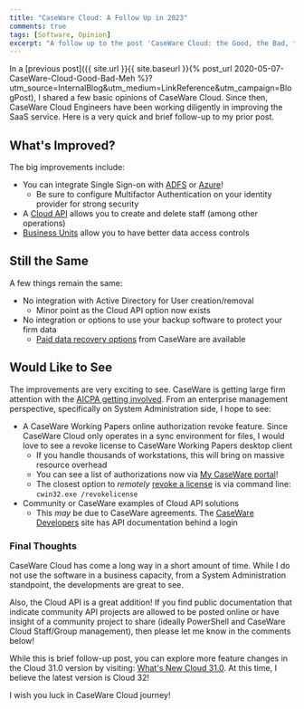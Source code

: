 ```yaml
---
title: "CaseWare Cloud: A Follow Up in 2023"
comments: true
tags: [Software, Opinion]
excerpt: "A follow up to the post 'CaseWare Cloud: the Good, the Bad, the Meh' on the developments to Cloud 31.0"
---
```

In a [previous post]({{ site.url }}{{ site.baseurl }}{% post_url 2020-05-07-CaseWare-Cloud-Good-Bad-Meh %}?utm_source=InternalBlog&utm_medium=LinkReference&utm_campaign=BlogPost), 
I shared a few basic opinions of CaseWare Cloud. 
Since then, CaseWare Cloud Engineers have been working diligently in improving 
the SaaS service.  Here is a very quick and brief follow-up to my prior post.  

## What's Improved?    
The big improvements include:  
* You can integrate Single Sign-on with [ADFS](https://docs.caseware.com/2020/webapps/31/en/Setup/Environments-and-Configuration/Integrate-single-sign-on-with-ADFS.htm) or [Azure](https://docs.caseware.com/2020/webapps/31/en/Setup/Environments-and-Configuration/Integrate-single-sign-on-with-Azure-AD.htm)! 
  * Be sure to configure Multifactor Authentication on your identity provider for strong security     
* A [Cloud API](https://docs.caseware.com/2020/webapps/31/en/Caseware-Cloud-API/query-data-using-get-requests.htm) allows you to create and delete staff (among other operations)  
* [Business Units](https://docs.caseware.com/2020/webapps/31/en/Explore/Interface/Firm-Settings/Firm.htm) allow you to have better data access controls  

## Still the Same   
A few things remain the same:  
* No integration with Active Directory for User creation/removal
  * Minor point as the Cloud API option now exists    
* No integration or options to use your backup software to protect your firm data  
  * [Paid data recovery options](https://docs.caseware.com/2020/webapps/31/en/Practice/Maintenance/Data-recovery-limitations.htm) from CaseWare are available  

## Would Like to See   
The improvements are very exciting to see. CaseWare is getting large firm attention 
with the [AICPA getting involved](https://www.aicpa.org/news/article/aicpa-and-cpa-launch-onpoint-ebp-on-caseware-cloud-platform). From an enterprise management perspective, 
specifically on System Administration side, I hope to see:  
* A CaseWare Working Papers online authorization revoke feature. Since CaseWare Cloud only operates in a sync environment for files, I would love to see a revoke license to CaseWare Working Papers desktop client
  * If you handle thousands of workstations, this will bring on massive resource overhead   
  * You can see a list of authorizations now via [My CaseWare portal](https://my.caseware.com)!   
  * The closest option to *remotely* [revoke a license](https://documentation.caseware.com/2020/WorkingPapers/en/Content/Setup/Environments-Configuration/Licenses-Registration/Revoke-License.htm) is via command line: ```cwin32.exe /revokelicense```
* Community or CaseWare examples of Cloud API solutions  
  * This *may* be due to CaseWare agreements. The [CaseWare Developers](https://developers.caseware.com/) site has API documentation behind a login  


### Final Thoughts  
CaseWare Cloud has come a long way in a short amount of time. While I do not use the 
software in a business capacity, from a System Administration standpoint, the developments are great to see.  

Also, the Cloud API is a great addition! If you find public 
documentation that indicate community API projects are allowed to be posted online 
or have insight of a community project to share (ideally PowerShell and CaseWare Cloud Staff/Group management), 
then please let me know in the comments below!  

While this is brief follow-up post, you can explore more feature changes in the Cloud 31.0 version by visiting: [What's New Cloud 31.0](https://docs.caseware.com/2020/webapps/31/en/Explore/Whats-New/whats-new-cloud-31.htm).
At this time, I believe the latest version is Cloud 32!  

I wish you luck in CaseWare Cloud journey!  